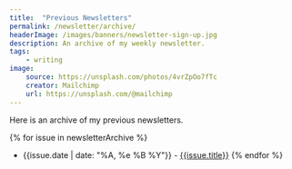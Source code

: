 ```yaml
---
title:  "Previous Newsletters"
permalink: /newsletter/archive/
headerImage: /images/banners/newsletter-sign-up.jpg
description: An archive of my weekly newsletter.
tags:
    - writing
image:
    source: https://unsplash.com/photos/4vrZpOo7fTc
    creator: Mailchimp
    url: https://unsplash.com/@mailchimp
---
```


Here is an archive of my previous newsletters.

{% for issue in newsletterArchive %}
* {{issue.date | date: "%A, %e %B %Y"}} - [{{issue.title}}]({{issue.url}})
{% endfor %}